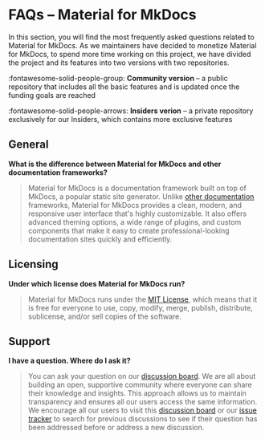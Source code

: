 # FAQs – Material for MkDocs

In this section, you will find the most frequently asked questions related to 
Material for MkDocs. As we maintainers have decided to monetize Material for 
MkDocs, to spend more time working on this project, we have divided the project 
and its features into two versions with two repositories. 

:fontawesome-solid-people-group: __Community version__ – a public 
repository that includes all the basic features and is updated once the funding 
goals are reached

:fontawesome-solid-people-arrows: __Insiders verion__ – a private 
repository exclusively for our Insiders, which contains more exclusive features


## General

__What is the difference between Material for MkDocs and other documentation frameworks?__
> Material for MkDocs is a documentation framework built on top of MkDocs, a 
popular static site generator. Unlike [other documentation] frameworks, Material 
for MkDocs provides a clean, modern, and responsive user interface that's highly 
customizable. It also offers advanced theming options, a wide range of plugins, 
and custom components that make it easy to create professional-looking 
documentation sites quickly and efficiently.

  [other documentation]: ../alternatives


## Licensing

__Under which license does Material for MkDocs run?__
> Material for MkDocs runs under the [MIT License], which means that it is free 
for everyone to use, copy, modify, merge, publish, distribute, sublicense, 
and/or sell copies of the software.

  [MIT License]: ../license


## Support

__I have a question. Where do I ask it?__
> You can ask your question on our [discussion board]. We are all about building 
an open, supportive community where everyone can share their knowledge and 
insights. This approach allows us to maintain transparency and ensures all our 
users access the same information. We encourage all our users to visit this 
[discussion board] or our [issue tracker] to search for previous discussions to 
see if their question has been addressed before or address a new discussion.

  [discussion board]: https://github.com/squidfunk/mkdocs-material/discussions
  [issue tracker]: https://github.com/squidfunk/mkdocs-material/issues
